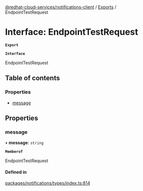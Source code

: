 [@redhat-cloud-services/notifications-client](../README.md) / [Exports](../modules.md) / EndpointTestRequest

# Interface: EndpointTestRequest

**`Export`**

**`Interface`**

EndpointTestRequest

## Table of contents

### Properties

- [message](EndpointTestRequest.md#message)

## Properties

### message

• **message**: `string`

**`Memberof`**

EndpointTestRequest

#### Defined in

[packages/notifications/types/index.ts:814](https://github.com/RedHatInsights/javascript-clients/blob/master/packages/notifications/types/index.ts#L814)
